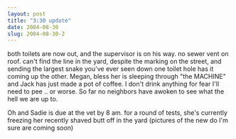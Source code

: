 ```yaml
---
layout: post
title: "3:30 update"
date: 2004-08-30
slug: 2004-08-30-2
---
```


both toilets are now out, and the supervisor is on his way.  no sewer vent on roof.  can&apos;t find the line in the yard, despite the marking on the street, and sending the largest snake you&apos;ve ever seen down one toilet hole has it coming up the other.  Megan, bless her is sleeping through &quot;the MACHINE&quot; and Jack has just made a pot of coffee.  I don&apos;t drink anything for fear I&apos;ll need to pee .. or worse.  So far no neighbors have awoken to see what the hell we are up to.  

Oh and Sadie is due at the vet by 8 am. for a round of tests, she&apos;s currently freezing her recently shaved butt off in the yard (pictures of the new do I&apos;m sure are coming soon)
